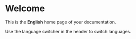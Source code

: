 # Welcome

This is the **English** home page of your documentation.

Use the language switcher in the header to switch languages.
